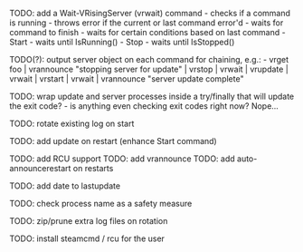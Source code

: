 TODO: add a Wait-VRisingServer (vrwait) command
      - checks if a command is running
      - throws error if the current or last command error'd
      - waits for command to finish
      - waits for certain conditions based on last command
      - Start
        - waits until IsRunning()
      - Stop
        - waits until IsStopped()

TODO(?): output server object on each command for chaining, e.g.:
         - vrget foo | vrannounce "stopping server for update" | vrstop | vrwait | vrupdate | vrwait | vrstart | vrwait | vrannounce "server update complete"

TODO: wrap update and server processes inside a try/finally that will update the exit code?
      - is anything even checking exit codes right now? Nope...

TODO: rotate existing log on start

TODO: add update on restart (enhance Start command)

TODO: add RCU support
TODO: add vrannounce
TODO: add auto-announcerestart on restarts

TODO: add date to lastupdate

TODO: check process name as a safety measure

TODO: zip/prune extra log files on rotation

TODO: install steamcmd / rcu for the user
